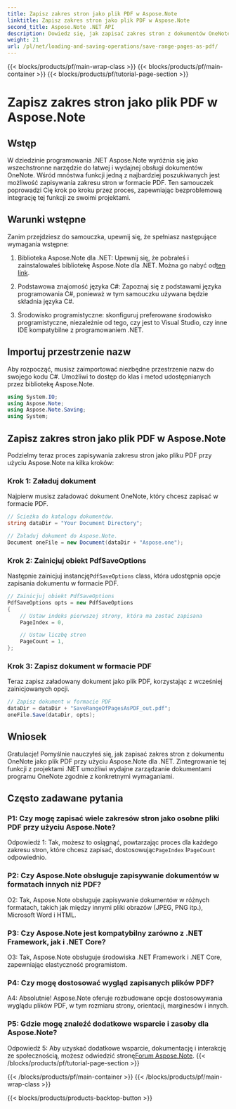 ```yaml
---
title: Zapisz zakres stron jako plik PDF w Aspose.Note
linktitle: Zapisz zakres stron jako plik PDF w Aspose.Note
second_title: Aspose.Note .NET API
description: Dowiedz się, jak zapisać zakres stron z dokumentów OneNote jako pliki PDF przy użyciu Aspose.Note dla .NET. W zestawie tutorial krok po kroku.
weight: 21
url: /pl/net/loading-and-saving-operations/save-range-pages-as-pdf/
---
```


{{< blocks/products/pf/main-wrap-class >}}
{{< blocks/products/pf/main-container >}}
{{< blocks/products/pf/tutorial-page-section >}}

# Zapisz zakres stron jako plik PDF w Aspose.Note

## Wstęp

W dziedzinie programowania .NET Aspose.Note wyróżnia się jako wszechstronne narzędzie do łatwej i wydajnej obsługi dokumentów OneNote. Wśród mnóstwa funkcji jedną z najbardziej poszukiwanych jest możliwość zapisywania zakresu stron w formacie PDF. Ten samouczek poprowadzi Cię krok po kroku przez proces, zapewniając bezproblemową integrację tej funkcji ze swoimi projektami.

## Warunki wstępne

Zanim przejdziesz do samouczka, upewnij się, że spełniasz następujące wymagania wstępne:

1.  Biblioteka Aspose.Note dla .NET: Upewnij się, że pobrałeś i zainstalowałeś bibliotekę Aspose.Note dla .NET. Można go nabyć od[ten link](https://releases.aspose.com/note/net/).
   
2. Podstawowa znajomość języka C#: Zapoznaj się z podstawami języka programowania C#, ponieważ w tym samouczku używana będzie składnia języka C#.
   
3. Środowisko programistyczne: skonfiguruj preferowane środowisko programistyczne, niezależnie od tego, czy jest to Visual Studio, czy inne IDE kompatybilne z programowaniem .NET.

## Importuj przestrzenie nazw

Aby rozpocząć, musisz zaimportować niezbędne przestrzenie nazw do swojego kodu C#. Umożliwi to dostęp do klas i metod udostępnianych przez bibliotekę Aspose.Note.

```csharp
using System.IO;
using Aspose.Note;
using Aspose.Note.Saving;
using System;
```

## Zapisz zakres stron jako plik PDF w Aspose.Note

Podzielmy teraz proces zapisywania zakresu stron jako pliku PDF przy użyciu Aspose.Note na kilka kroków:

### Krok 1: Załaduj dokument

Najpierw musisz załadować dokument OneNote, który chcesz zapisać w formacie PDF.

```csharp
// Ścieżka do katalogu dokumentów.
string dataDir = "Your Document Directory";

// Załaduj dokument do Aspose.Note.
Document oneFile = new Document(dataDir + "Aspose.one");
```

### Krok 2: Zainicjuj obiekt PdfSaveOptions

 Następnie zainicjuj instancję`PdfSaveOptions` class, która udostępnia opcje zapisania dokumentu w formacie PDF.

```csharp
// Zainicjuj obiekt PdfSaveOptions
PdfSaveOptions opts = new PdfSaveOptions
{
    // Ustaw indeks pierwszej strony, która ma zostać zapisana
    PageIndex = 0,

    // Ustaw liczbę stron
    PageCount = 1,
};
```

### Krok 3: Zapisz dokument w formacie PDF

Teraz zapisz załadowany dokument jako plik PDF, korzystając z wcześniej zainicjowanych opcji.

```csharp
// Zapisz dokument w formacie PDF
dataDir = dataDir + "SaveRangeOfPagesAsPDF_out.pdf";
oneFile.Save(dataDir, opts);
```

## Wniosek

Gratulacje! Pomyślnie nauczyłeś się, jak zapisać zakres stron z dokumentu OneNote jako plik PDF przy użyciu Aspose.Note dla .NET. Zintegrowanie tej funkcji z projektami .NET umożliwi wydajne zarządzanie dokumentami programu OneNote zgodnie z konkretnymi wymaganiami.

## Często zadawane pytania

### P1: Czy mogę zapisać wiele zakresów stron jako osobne pliki PDF przy użyciu Aspose.Note?

Odpowiedź 1: Tak, możesz to osiągnąć, powtarzając proces dla każdego zakresu stron, które chcesz zapisać, dostosowując`PageIndex` I`PageCount` odpowiednio.
   
### P2: Czy Aspose.Note obsługuje zapisywanie dokumentów w formatach innych niż PDF?

O2: Tak, Aspose.Note obsługuje zapisywanie dokumentów w różnych formatach, takich jak między innymi pliki obrazów (JPEG, PNG itp.), Microsoft Word i HTML.
   
### P3: Czy Aspose.Note jest kompatybilny zarówno z .NET Framework, jak i .NET Core?

O3: Tak, Aspose.Note obsługuje środowiska .NET Framework i .NET Core, zapewniając elastyczność programistom.
   
### P4: Czy mogę dostosować wygląd zapisanych plików PDF?

A4: Absolutnie! Aspose.Note oferuje rozbudowane opcje dostosowywania wyglądu plików PDF, w tym rozmiaru strony, orientacji, marginesów i innych.
   
### P5: Gdzie mogę znaleźć dodatkowe wsparcie i zasoby dla Aspose.Note?

 Odpowiedź 5: Aby uzyskać dodatkowe wsparcie, dokumentację i interakcję ze społecznością, możesz odwiedzić stronę[Forum Aspose.Note](https://forum.aspose.com/c/note/28).
{{< /blocks/products/pf/tutorial-page-section >}}

{{< /blocks/products/pf/main-container >}}
{{< /blocks/products/pf/main-wrap-class >}}

{{< blocks/products/products-backtop-button >}}
